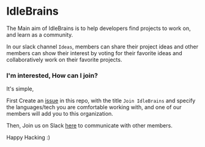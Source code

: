 # IdleBrains

The Main aim of IdleBrains is to help developers find projects to work on, and learn as a community.

In our slack channel `Ideas`, members can share their project ideas and other members can show their interest by voting for their favorite ideas and collaboratively work on their favorite projects.

### I'm interested, How can I join? 
It's simple, 

First Create an [issue](https://github.com/IdleBrains/IdleBrains-About/issues) in this repo, with the title `Join IdleBrains` and specify the languages/tech you are comfortable working with, and one of our members will add you to this organization.

Then, Join us on Slack [here](https://join.slack.com/t/idle-brains/shared_invite/enQtMjY4MjkxMjcxMTM3LTY1ZGM3MTBkNjA5NjU5ZWUxMWZlMzQxZTMyNmMyNmEyN2E2YzJiMzIwMWRhY2QxMzgwYWUxZGYzM2E2NmMyYWE) to communicate with other members.

Happy Hacking :) 
